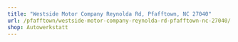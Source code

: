 ```yaml
---
title: "Westside Motor Company Reynolda Rd, Pfafftown, NC 27040"
url: /pfafftown/westside-motor-company-reynolda-rd-pfafftown-nc-27040/
shop: Autowerkstatt
---
```

